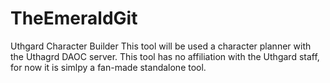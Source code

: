 # TheEmeraldGit
Uthgard Character Builder
This tool will be used a character planner with the Uthagrd DAOC server.  This tool has no affiliation with the Uthgard staff, for now it is simlpy a fan-made standalone tool.
